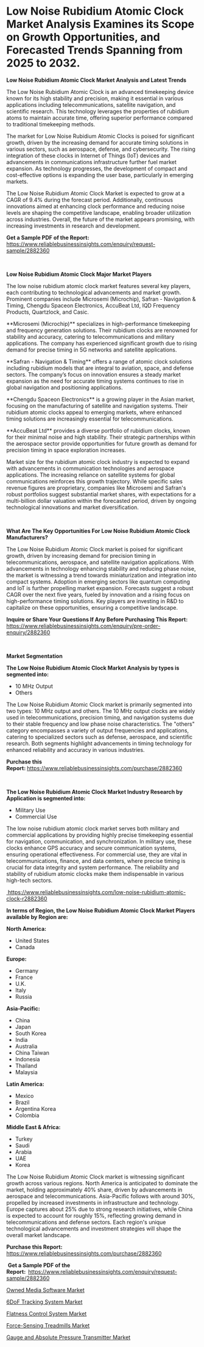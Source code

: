<p><h1>Low Noise Rubidium Atomic Clock Market Analysis Examines its Scope on Growth Opportunities, and Forecasted Trends Spanning from 2025 to 2032.</h1></p><p><strong>Low Noise Rubidium Atomic Clock Market Analysis and Latest Trends</strong></p>
<p><p>The Low Noise Rubidium Atomic Clock is an advanced timekeeping device known for its high stability and precision, making it essential in various applications including telecommunications, satellite navigation, and scientific research. This technology leverages the properties of rubidium atoms to maintain accurate time, offering superior performance compared to traditional timekeeping methods.</p><p>The market for Low Noise Rubidium Atomic Clocks is poised for significant growth, driven by the increasing demand for accurate timing solutions in various sectors, such as aerospace, defense, and cybersecurity. The rising integration of these clocks in Internet of Things (IoT) devices and advancements in communications infrastructure further fuel market expansion. As technology progresses, the development of compact and cost-effective options is expanding the user base, particularly in emerging markets.</p><p>The Low Noise Rubidium Atomic Clock Market is expected to grow at a CAGR of 9.4% during the forecast period. Additionally, continuous innovations aimed at enhancing clock performance and reducing noise levels are shaping the competitive landscape, enabling broader utilization across industries. Overall, the future of the market appears promising, with increasing investments in research and development.</p></p>
<p><strong>Get a Sample PDF of the Report:&nbsp;</strong> <a href="https://www.reliablebusinessinsights.com/enquiry/request-sample/2882360?utm_campaign=39&utm_medium=2&utm_source=Github&utm_content=ia&utm_term=13032025&utm_id=low-noise-rubidium-atomic-clock">https://www.reliablebusinessinsights.com/enquiry/request-sample/2882360</a></p>
<p>&nbsp;</p>
<p><strong>Low Noise Rubidium Atomic Clock Major Market Players</strong></p>
<p><p>The low noise rubidium atomic clock market features several key players, each contributing to technological advancements and market growth. Prominent companies include Microsemi (Microchip), Safran - Navigation & Timing, Chengdu Spaceon Electronics, AccuBeat Ltd, IQD Frequency Products, Quartzlock, and Casic.</p><p>**Microsemi (Microchip)** specializes in high-performance timekeeping and frequency generation solutions. Their rubidium clocks are renowned for stability and accuracy, catering to telecommunications and military applications. The company has experienced significant growth due to rising demand for precise timing in 5G networks and satellite applications.</p><p>**Safran - Navigation & Timing** offers a range of atomic clock solutions including rubidium models that are integral to aviation, space, and defense sectors. The company’s focus on innovation ensures a steady market expansion as the need for accurate timing systems continues to rise in global navigation and positioning applications.</p><p>**Chengdu Spaceon Electronics** is a growing player in the Asian market, focusing on the manufacturing of satellite and navigation systems. Their rubidium atomic clocks appeal to emerging markets, where enhanced timing solutions are increasingly essential for telecommunications.</p><p>**AccuBeat Ltd** provides a diverse portfolio of rubidium clocks, known for their minimal noise and high stability. Their strategic partnerships within the aerospace sector provide opportunities for future growth as demand for precision timing in space exploration increases.</p><p>Market size for the rubidium atomic clock industry is expected to expand with advancements in communication technologies and aerospace applications. The increasing reliance on satellite systems for global communications reinforces this growth trajectory. While specific sales revenue figures are proprietary, companies like Microsemi and Safran's robust portfolios suggest substantial market shares, with expectations for a multi-billion dollar valuation within the forecasted period, driven by ongoing technological innovations and market diversification.</p></p>
<p>&nbsp;</p>
<p><strong>What Are The Key Opportunities For Low Noise Rubidium Atomic Clock Manufacturers?</strong></p>
<p><p>The Low Noise Rubidium Atomic Clock market is poised for significant growth, driven by increasing demand for precision timing in telecommunications, aerospace, and satellite navigation applications. With advancements in technology enhancing stability and reducing phase noise, the market is witnessing a trend towards miniaturization and integration into compact systems. Adoption in emerging sectors like quantum computing and IoT is further propelling market expansion. Forecasts suggest a robust CAGR over the next five years, fueled by innovation and a rising focus on high-performance timing solutions. Key players are investing in R&D to capitalize on these opportunities, ensuring a competitive landscape.</p></p>
<p><strong>Inquire or Share Your Questions If Any Before Purchasing This Report:</strong> <a href="https://www.reliablebusinessinsights.com/enquiry/pre-order-enquiry/2882360?utm_campaign=39&utm_medium=2&utm_source=Github&utm_content=ia&utm_term=13032025&utm_id=low-noise-rubidium-atomic-clock">https://www.reliablebusinessinsights.com/enquiry/pre-order-enquiry/2882360</a></p>
<p>&nbsp;</p>
<p><strong>Market Segmentation</strong></p>
<p><strong>The Low Noise Rubidium Atomic Clock Market Analysis by types is segmented into:</strong></p>
<p><ul><li>10 MHz Output</li><li>Others</li></ul></p>
<p><p>The Low Noise Rubidium Atomic Clock market is primarily segmented into two types: 10 MHz output and others. The 10 MHz output clocks are widely used in telecommunications, precision timing, and navigation systems due to their stable frequency and low phase noise characteristics. The "others" category encompasses a variety of output frequencies and applications, catering to specialized sectors such as defense, aerospace, and scientific research. Both segments highlight advancements in timing technology for enhanced reliability and accuracy in various industries.</p></p>
<p><strong>Purchase this Report:&nbsp;</strong><a href="https://www.reliablebusinessinsights.com/purchase/2882360?utm_campaign=39&utm_medium=2&utm_source=Github&utm_content=ia&utm_term=13032025&utm_id=low-noise-rubidium-atomic-clock">https://www.reliablebusinessinsights.com/purchase/2882360</a></p>
<p>&nbsp;</p>
<p><strong>The Low Noise Rubidium Atomic Clock Market Industry Research by Application is segmented into:</strong></p>
<p><ul><li>Military Use</li><li>Commercial Use</li></ul></p>
<p><p>The low noise rubidium atomic clock market serves both military and commercial applications by providing highly precise timekeeping essential for navigation, communication, and synchronization. In military use, these clocks enhance GPS accuracy and secure communication systems, ensuring operational effectiveness. For commercial use, they are vital in telecommunications, finance, and data centers, where precise timing is crucial for data integrity and system performance. The reliability and stability of rubidium atomic clocks make them indispensable in various high-tech sectors.</p></p>
<p><a href="https://www.reliablebusinessinsights.com/low-noise-rubidium-atomic-clock-r2882360?utm_campaign=39&utm_medium=2&utm_source=Github&utm_content=ia&utm_term=13032025&utm_id=low-noise-rubidium-atomic-clock">&nbsp;https://www.reliablebusinessinsights.com/low-noise-rubidium-atomic-clock-r2882360</a></p>
<p><strong>In terms of Region, the Low Noise Rubidium Atomic Clock Market Players available by Region are:</strong></p>
<p>
    <p> <strong> North America: </strong>
        <ul>
            <li>United States</li>
            <li>Canada</li>
        </ul>
        </p> 
    <p> <strong> Europe: </strong>
        <ul>
            <li>Germany</li>
            <li>France</li>
            <li>U.K.</li>
            <li>Italy</li>
            <li>Russia</li>
        </ul>
        </p> 
    <p> <strong> Asia-Pacific: </strong>
        <ul>
            <li>China</li>
            <li>Japan</li>
            <li>South Korea</li>
            <li>India</li>
            <li>Australia</li>
            <li>China Taiwan</li>
            <li>Indonesia</li>
            <li>Thailand</li>
            <li>Malaysia</li>
        </ul>
        </p> 
    <p> <strong> Latin America: </strong>
        <ul>
            <li>Mexico</li>
            <li>Brazil</li>
            <li>Argentina Korea</li>
            <li>Colombia</li>
        </ul>
        </p> 
    <p> <strong> Middle East & Africa: </strong>
        <ul>
            <li>Turkey</li>
            <li>Saudi</li>
            <li>Arabia</li>
            <li>UAE</li>
            <li>Korea</li>
        </ul>
    </p>
    </p>
<p><p>The Low Noise Rubidium Atomic Clock market is witnessing significant growth across various regions. North America is anticipated to dominate the market, holding approximately 40% share, driven by advancements in aerospace and telecommunications. Asia-Pacific follows with around 30%, propelled by increased investments in infrastructure and technology. Europe captures about 25% due to strong research initiatives, while China is expected to account for roughly 15%, reflecting growing demand in telecommunications and defense sectors. Each region's unique technological advancements and investment strategies will shape the overall market landscape.</p></p>
<p><strong>Purchase this Report: </strong><a href="https://www.reliablebusinessinsights.com/purchase/2882360?utm_campaign=39&utm_medium=2&utm_source=Github&utm_content=ia&utm_term=13032025&utm_id=low-noise-rubidium-atomic-clock">https://www.reliablebusinessinsights.com/purchase/2882360</a></p>
<p>&nbsp;<strong>Get a Sample PDF of the Report:&nbsp;&nbsp;</strong><a href="https://www.reliablebusinessinsights.com/enquiry/request-sample/2882360?utm_campaign=39&utm_medium=2&utm_source=Github&utm_content=ia&utm_term=13032025&utm_id=low-noise-rubidium-atomic-clock">https://www.reliablebusinessinsights.com/enquiry/request-sample/2882360</a></p>
<p><strong></strong></p>
<p><p><a href="https://github.com/widlerumland/Market-Research-Report-List-1/blob/main/owned-media-software-market.md?utm_campaign=39&utm_medium=2&utm_source=Github&utm_content=ia&utm_term=13032025&utm_id=low-noise-rubidium-atomic-clock">Owned Media Software Market</a></p><p><a href="https://github.com/drielvinki/Market-Research-Report-List-1/blob/main/6dof-tracking-system-market.md?utm_campaign=39&utm_medium=2&utm_source=Github&utm_content=ia&utm_term=13032025&utm_id=low-noise-rubidium-atomic-clock">6DoF Tracking System Market</a></p><p><a href="https://github.com/panciujoslin3/Market-Research-Report-List-1/blob/main/flatness-control-system-market.md?utm_campaign=39&utm_medium=2&utm_source=Github&utm_content=ia&utm_term=13032025&utm_id=low-noise-rubidium-atomic-clock">Flatness Control System Market</a></p><p><a href="https://github.com/decockogbaro25/Market-Research-Report-List-1/blob/main/force-sensing-treadmills-market.md?utm_campaign=39&utm_medium=2&utm_source=Github&utm_content=ia&utm_term=13032025&utm_id=low-noise-rubidium-atomic-clock">Force-Sensing Treadmills Market</a></p><p><a href="https://github.com/uldularido/Market-Research-Report-List-1/blob/main/gauge-and-absolute-pressure-transmitter-market.md?utm_campaign=39&utm_medium=2&utm_source=Github&utm_content=ia&utm_term=13032025&utm_id=low-noise-rubidium-atomic-clock">Gauge and Absolute Pressure Transmitter Market</a></p></p>